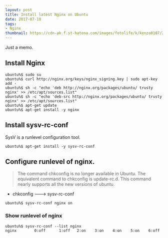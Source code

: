 ```yaml
---
layout: post
title: Install latest Nginx on Ubuntu
date: 2017-07-10
tags:
- Nginx
thumbnail: https://cdn-ak.f.st-hatena.com/images/fotolife/k/kenzo0107/20170710/20170710213742.png
---
```


Just a memo.

## Install Nginx

```
ubuntu%$ sudo su
ubuntu%$ curl http://nginx.org/keys/nginx_signing.key | sudo apt-key add -
ubuntu%$ sh -c "echo 'deb http://nginx.org/packages/ubuntu/ trusty nginx' >> /etc/apt/sources.list"
ubuntu%$ sh -c "echo 'deb-src http://nginx.org/packages/ubuntu/ trusty nginx' >> /etc/apt/sources.list"
ubuntu%$ apt-get update
ubuntu%$ apt-get install -y nginx
```

## Install sysv-rc-conf

SysV is a runlevel configuration tool.

```
ubuntu%$ apt-get install -y sysv-rc-conf
```

## Configure runlevel of nginx.

> The command chkconfig is no longer available in Ubuntu. The equivalent command to chkconfig is update-rc.d. This command nearly supports all the new versions of ubuntu.

- chkconfig ---> sysv-rc-conf

```
ubuntu%$ sysv-rc-conf nginx on
```

### Show runlevel of nginx

```
ubuntu%$ sysv-rc-conf --list nginx
nginx        0:off      1:off   2:on    3:on    4:on    5:on    6:off
```
